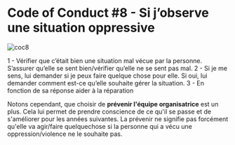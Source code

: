 # Code of Conduct #8 - Si j’observe une situation oppressive

![coc8](https://raw.githubusercontent.com/Julia-barbelane/reflexions/master/photos/code-of-conduct/coc-8.png)

1 - Vérifier que c’était bien une situation mal vécue par la personne. S’assurer qu’elle se sent bien/vérifier qu’elle ne se sent pas mal. 
2 - Si je me sens, lui demander si je peux faire quelque chose pour elle. Si oui, lui demander comment est-ce qu’elle souhaite gérer la situation.
3 - En fonction de sa réponse aider à la réparation

Notons cependant, que choisir de **prévenir l'équipe organisatrice** est un plus. Cela lui permet de prendre conscience de ce qu'il se passe et de s'améliorer pour les années suivantes. La prévenir ne signifie pas forcément qu'elle va agir/faire quelquechose si la personne qui a vécu une oppression/violence ne le souhaite pas.

